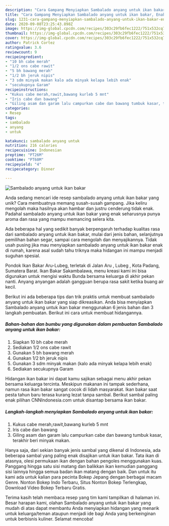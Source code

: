 ```yaml
---
description: "Cara Gampang Menyiapkan Sambalado anyang untuk ikan bakar, Enak"
title: "Cara Gampang Menyiapkan Sambalado anyang untuk ikan bakar, Enak"
slug: 1231-cara-gampang-menyiapkan-sambalado-anyang-untuk-ikan-bakar-enak
date: 2020-09-08T23:25:43.898Z
image: https://img-global.cpcdn.com/recipes/303c29fb6fec1222/751x532cq70/sambalado-anyang-untuk-ikan-bakar-foto-resep-utama.jpg
thumbnail: https://img-global.cpcdn.com/recipes/303c29fb6fec1222/751x532cq70/sambalado-anyang-untuk-ikan-bakar-foto-resep-utama.jpg
cover: https://img-global.cpcdn.com/recipes/303c29fb6fec1222/751x532cq70/sambalado-anyang-untuk-ikan-bakar-foto-resep-utama.jpg
author: Patrick Cortez
ratingvalue: 3.6
reviewcount: 9
recipeingredient:
- "10 bh cabe merah"
- "1/2 ons cabe rawit"
- "5 bh bawang merah"
- "1/2 bh jeruk nipis"
- "3 sdm minyak makan kalo ada minyak kelapa lebih enak"
- "secukupnya Garam"
recipeinstructions:
- "Kukus cabe merah,rawit,bawang kurleb 5 mnt"
- "Iris cabe dan bawang"
- "Giling asam dan garam lalu campurkan cabe dan bawang tumbuk kasar, terakhir beri minyak makan."
categories:
- Resep
tags:
- sambalado
- anyang
- untuk

katakunci: sambalado anyang untuk 
nutrition: 216 calories
recipecuisine: Indonesian
preptime: "PT26M"
cooktime: "PT60M"
recipeyield: "4"
recipecategory: Dinner

---
```



![Sambalado anyang untuk ikan bakar](https://img-global.cpcdn.com/recipes/303c29fb6fec1222/751x532cq70/sambalado-anyang-untuk-ikan-bakar-foto-resep-utama.jpg)

Anda sedang mencari ide resep sambalado anyang untuk ikan bakar yang unik? Cara membuatnya memang susah-susah gampang. Jika keliru mengolah maka hasilnya akan hambar dan justru cenderung tidak enak. Padahal sambalado anyang untuk ikan bakar yang enak seharusnya punya aroma dan rasa yang mampu memancing selera kita.

Ada beberapa hal yang sedikit banyak berpengaruh terhadap kualitas rasa dari sambalado anyang untuk ikan bakar, mulai dari jenis bahan, selanjutnya pemilihan bahan segar, sampai cara mengolah dan menyajikannya. Tidak usah pusing jika mau menyiapkan sambalado anyang untuk ikan bakar enak di rumah, karena asal sudah tahu triknya maka hidangan ini mampu menjadi suguhan spesial.

Pondok Ikan Bakar Aru-Lubeg, terletak di Jalan Aru , Lubeg , Kota Padang, Sumatera Barat. Ikan Bakar Sakambalawa, menu kreasi kami ini bisa digunakan untuk mengisi waktu Bunda bersama keluarga di akhir pekan nanti. Anyang anyangan adalah gangguan berupa rasa sakit ketika buang air kecil.


Berikut ini ada beberapa tips dan trik praktis untuk membuat sambalado anyang untuk ikan bakar yang siap dikreasikan. Anda bisa menyiapkan Sambalado anyang untuk ikan bakar menggunakan 6 jenis bahan dan 3 langkah pembuatan. Berikut ini cara untuk membuat hidangannya.

<!--inarticleads1-->

##### Bahan-bahan dan bumbu yang digunakan dalam pembuatan Sambalado anyang untuk ikan bakar:

1. Siapkan 10 bh cabe merah
1. Sediakan 1/2 ons cabe rawit
1. Gunakan 5 bh bawang merah
1. Gunakan 1/2 bh jeruk nipis
1. Gunakan 3 sdm minyak makan (kalo ada minyak kelapa lebih enak)
1. Sediakan secukupnya Garam


Hidangan ikan bakar ini dapat kamu sajikan sebagai menu akhir pekan bersama keluarga tercinta. Meskipun makanan ini tampak sederhana, namun rasa ikan bakar sangat cocok di lidah masyarakat. Ikan bakar saat pesta tahun baru terasa kurang lezat tanpa sambal. Berikut sambal paling enak pilihan CNNIndonesia.com untuk disantap bersama ikan bakar. 

<!--inarticleads2-->

##### Langkah-langkah menyiapkan Sambalado anyang untuk ikan bakar:

1. Kukus cabe merah,rawit,bawang kurleb 5 mnt
1. Iris cabe dan bawang
1. Giling asam dan garam lalu campurkan cabe dan bawang tumbuk kasar, terakhir beri minyak makan.


Hanya saja, dari sekian banyak jenis sambal yang dikenal di Indonesia, ada beberapa sambal yang paling enak disajikan untuk ikan bakar. Tata ikan di atasnya, olesi permukaan ikan dengan bahan pengoles menggunakan kuas. Panggang hingga satu sisi matang dan balikkan ikan kemudian panggang sisi lainnya hingga semua badan ikan matang dengan baik. Dan untuk itu kami ada untuk kalian para pecinta Bokep Jepang dengan berbagai macam Genre. Nonton Bokep Indo Terbaru, Situs Nonton Bokep Terlengkap, Download Video Bokep Terbaru Gratis. 

Terima kasih telah membaca resep yang tim kami tampilkan di halaman ini. Besar harapan kami, olahan Sambalado anyang untuk ikan bakar yang mudah di atas dapat membantu Anda menyiapkan hidangan yang menarik untuk keluarga/teman ataupun menjadi ide bagi Anda yang berkeinginan untuk berbisnis kuliner. Selamat mencoba!
